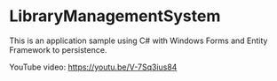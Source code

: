 # LibraryManagementSystem

This is an application sample using C# with Windows Forms and Entity Framework to persistence.

YouTube video: https://youtu.be/V-7Sq3ius84
